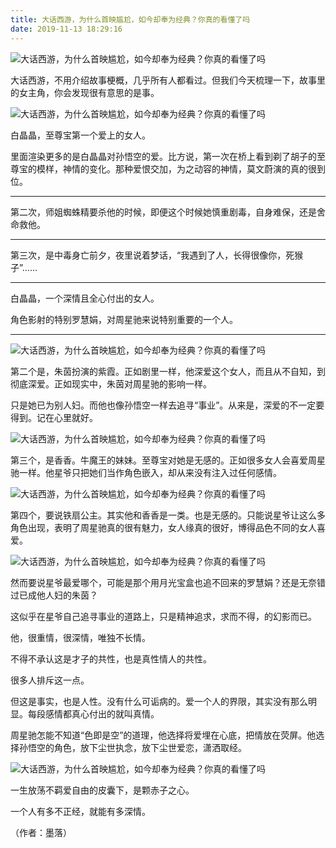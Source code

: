 ```yaml
---
title: 大话西游，为什么首映尴尬，如今却奉为经典？你真的看懂了吗
date: 2019-11-13 18:29:16
---
```


 ![大话西游，为什么首映尴尬，如今却奉为经典？你真的看懂了吗](http://p1.pstatp.com/large/37c6000140c017ff111b)

 大话西游，不用介绍故事梗概，几乎所有人都看过。但我们今天梳理一下，故事里的女主角，你会发现很有意思的是事。

 ![大话西游，为什么首映尴尬，如今却奉为经典？你真的看懂了吗](http://p1.pstatp.com/large/37c30001452ef128d8d4)

 白晶晶，至尊宝第一个爱上的女人。

 里面渲染更多的是白晶晶对孙悟空的爱。比方说，第一次在桥上看到剃了胡子的至尊宝的模样，神情的变化。那种爱恨交加，为之动容的神情，莫文蔚演的真的很到位。

--- 

 第二次，师姐蜘蛛精要杀他的时候，即便这个时候她慎重剧毒，自身难保，还是舍命救他。

--- 

 第三次，是中毒身亡前夕，夜里说着梦话，“我遇到了人，长得很像你，死猴子”……

--- 

 白晶晶，一个深情且全心付出的女人。

 角色影射的特别罗慧娟，对周星驰来说特别重要的一个人。

--- 

 ![大话西游，为什么首映尴尬，如今却奉为经典？你真的看懂了吗](http://p1.pstatp.com/large/322700048ccd696c91a0)

 第二个是，朱茵扮演的紫霞。正如剧里一样，他深爱这个女人，而且从不自知，到彻底深爱。正如现实中，朱茵对周星驰的影响一样。

 只是她已为别人妇。而他也像孙悟空一样去追寻“事业”。从来是，深爱的不一定要得到。记在心里就好。

 ![大话西游，为什么首映尴尬，如今却奉为经典？你真的看懂了吗](http://p1.pstatp.com/large/37c4000144dc219d2e44)

 第三个，是香香。牛魔王的妹妹。至尊宝对她是无感的。正如很多女人会喜爱周星驰一样。他星爷只把她们当作角色嵌入，却从来没有注入过任何感情。

 ![大话西游，为什么首映尴尬，如今却奉为经典？你真的看懂了吗](http://p3.pstatp.com/large/322700049388ce75c42a)

 第四个，要说铁扇公主。其实他和香香是一类。也是无感的。只能说星爷让这么多角色出现，表明了周星驰真的很有魅力，女人缘真的很好，博得品色不同的女人喜爱。

 ![大话西游，为什么首映尴尬，如今却奉为经典？你真的看懂了吗](http://p9.pstatp.com/large/37c6000140bf6a0cf47e)

 然而要说星爷最爱哪个，可能是那个用月光宝盒也追不回来的罗慧娟？还是无奈错过已成他人妇的朱茵？

 这似乎在星爷自己追寻事业的道路上，只是精神追求，求而不得，的幻影而已。

 他，很重情，很深情，唯独不长情。

 不得不承认这是才子的共性，也是真性情人的共性。

 很多人排斥这一点。

 但这是事实，也是人性。没有什么可诟病的。爱一个人的界限，其实没有那么明显。每段感情都真心付出的就叫真情。

 周星驰怎能不知道“色即是空”的道理，他选择将爱埋在心底，把情放在荧屏。他选择孙悟空的角色，放下尘世执念，放下尘世爱恋，潇洒取经。

 ![大话西游，为什么首映尴尬，如今却奉为经典？你真的看懂了吗](http://p9.pstatp.com/large/37c500013ea3706f5046)

 一生放荡不羁爱自由的皮囊下，是颗赤子之心。

 一个人有多不正经，就能有多深情。

 （作者：墨落）
